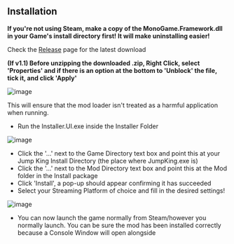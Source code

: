 ## Installation

**If you're not using Steam, make a copy of the MonoGame.Framework.dll in your Game's install directory first! It will make uninstalling easier!**

Check the [Release](https://github.com/PhantomBadger/JumpKingMod/releases/) page for the latest download

**(If v1.1) Before unzipping the downloaded .zip, Right Click, select 'Properties' and if there is an option at the bottom to 'Unblock' the file, tick it, and click 'Apply'**

![image](https://user-images.githubusercontent.com/9095972/137400443-37a037bf-b1b2-407e-acea-06cea1232fdd.png)

This will ensure that the mod loader isn't treated as a harmful application when running.
- Run the Installer.UI.exe inside the Installer Folder

![image](https://user-images.githubusercontent.com/9095972/147677074-75122f77-a437-4371-a33d-6e2b9d34149d.png)
- Click the '...' next to the Game Directory text box and point this at your Jump King Install Directory (the place where JumpKing.exe is)
- Click the '...' next to the Mod Directory text box and point this at the Mod folder in the Install package
- Click 'Install', a pop-up should appear confirming it has succeeded
- Select your Streaming Platform of choice and fill in the desired settings!

![image](https://user-images.githubusercontent.com/9095972/147677631-f3463081-9cb3-4d60-8571-3f357286a8e0.png)

- You can now launch the game normally from Steam/however you normally launch. You can be sure the mod has been installed correctly because a Console Window will open alongside
